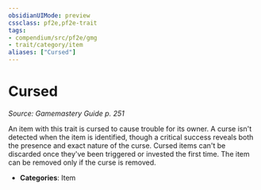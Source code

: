 ```yaml
---
obsidianUIMode: preview
cssclass: pf2e,pf2e-trait
tags:
- compendium/src/pf2e/gmg
- trait/category/item
aliases: ["Cursed"]
---
```

# Cursed  
*Source: Gamemastery Guide p. 251*  

An item with this trait is cursed to cause trouble for its owner. A curse isn't detected when the item is identified, though a critical success reveals both the presence and exact nature of the curse. Cursed items can't be discarded once they've been triggered or invested the first time. The item can be removed only if the curse is removed.

- **Categories**: Item